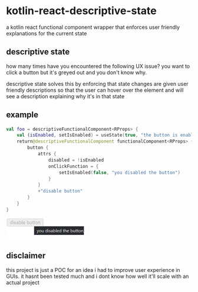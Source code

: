 # kotlin-react-descriptive-state
a kotlin react functional component wrapper that enforces user friendly explanations for the current state

## descriptive state
how many times have you encountered the following UX issue? you want to click a button but it's greyed out and you don't know why.

descriptive state solves this by enforcing that state changes are given user friendly descriptions so that the user can hover over the element and will see a description explaining why it's in that state

## example

```kotlin
val foo = descriptiveFunctionalComponent<RProps> {
    val (isEnabled, setIsEnabled) = useState(true, "the button is enabled by defualt")
    return@descriptiveFunctionalComponent functionalComponent<RProps> {
        button {
            attrs {
                disabled = !isEnabled
                onClickFunction = {
                    setIsEnabled(false, "you disabled the button")
                }
            }
            +"disable button"
        }
    }
}
```
![](images/egg.png)
## disclaimer
this project is just a POC for an idea i had to improve user experience in GUIs. it hasnt been tested much and i dont know how well it'll scale with an actual project